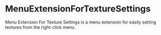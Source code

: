 # MenuExtensionForTextureSettings
Menu Extension For Texture Settings is a menu extension for easily setting textures from the right-click menu.
